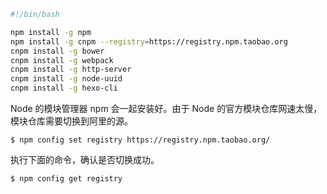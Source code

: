 ```bash
#!/bin/bash

npm install -g npm
npm install -g cnpm --registry=https://registry.npm.taobao.org
cnpm install -g bower
cnpm install -g webpack
cnpm install -g http-server
cnpm install -g node-uuid
cnpm install -g hexo-cli
```

Node 的模块管理器 npm 会一起安装好。由于 Node 的官方模块仓库网速太慢，模块仓库需要切换到阿里的源。

```
$ npm config set registry https://registry.npm.taobao.org/

```

执行下面的命令，确认是否切换成功。

```
$ npm config get registry
```